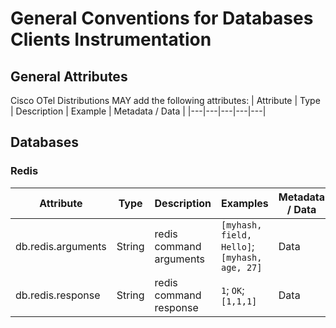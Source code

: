 # General Conventions for Databases Clients Instrumentation

## General Attributes

Cisco OTel Distributions MAY add the following attributes:
| Attribute  | Type | Description  | Example  | Metadata / Data |
|---|---|---|---|---|

## Databases

### Redis

| Attribute  | Type | Description  | Examples  | Metadata / Data |
|---|---|---|---|---|
|db.redis.arguments|String|redis command arguments    |`[myhash, field, Hello]`; `[myhash, age, 27]`  |Data|
|db.redis.response |String|redis command response     |`1`; `OK`; `[1,1,1]`                           |Data|

